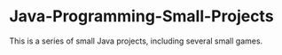 # Java-Programming-Small-Projects
This is a series of small Java projects, including several small games.
